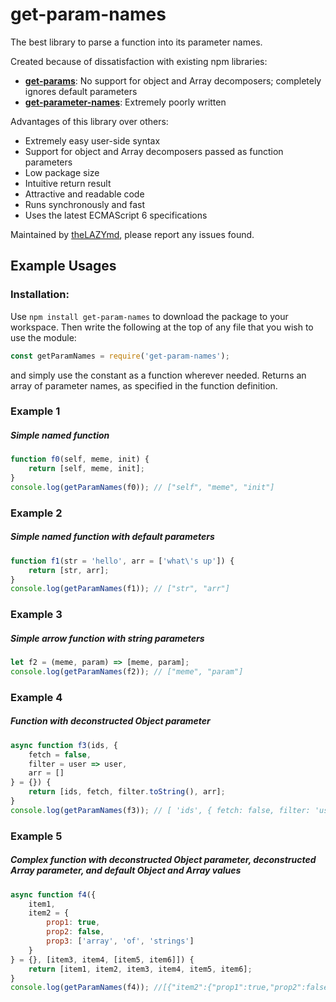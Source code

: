 # get-param-names

The best library to parse a function into its parameter names.

Created because of dissatisfaction with existing npm libraries:
- [**get-params**](https://www.npmjs.com/package/get-params): No support for object and Array decomposers; completely ignores default parameters
- [**get-parameter-names**](https://github.com/goatslacker/get-parameter-names): Extremely poorly written

Advantages of this library over others:
- Extremely easy user-side syntax
- Support for object and Array decomposers passed as function parameters
- Low package size
- Intuitive return result
- Attractive and readable code
- Runs synchronously and fast
- Uses the latest ECMAScript 6 specifications

Maintained by [theLAZYmd](https://github.com/theLAZYmd/), please report any issues found.

## Example Usages

### Installation:
Use `npm install get-param-names` to download the package to your workspace.
Then write the following at the top of any file that you wish to use the module:
```js
const getParamNames = require('get-param-names');
```
and simply use the constant as a function wherever needed.
Returns an array of parameter names, as specified in the function definition.

### Example 1
##### Simple named function
```js
function f0(self, meme, init) {
	return [self, meme, init];
}
console.log(getParamNames(f0)); // ["self", "meme", "init"]
```

### Example 2
##### Simple named function with default parameters
```js
function f1(str = 'hello', arr = ['what\'s up']) {
	return [str, arr];
}
console.log(getParamNames(f1)); // ["str", "arr"]
```

### Example 3
##### Simple arrow function with string parameters
```js
let f2 = (meme, param) => [meme, param];
console.log(getParamNames(f2)); // ["meme", "param"]
```

### Example 4
##### Function with deconstructed Object parameter
```js
async function f3(ids, {
	fetch = false,
	filter = user => user,
	arr = []
} = {}) {
	return [ids, fetch, filter.toString(), arr];
}
console.log(getParamNames(f3)); // [ 'ids', { fetch: false, filter: 'user => user', arr: [] } ]
```

### Example 5
##### Complex function with deconstructed Object parameter, deconstructed Array parameter, and default Object and Array values
```js
async function f4({
	item1,
	item2 = {
		prop1: true,
		prop2: false,
		prop3: ['array', 'of', 'strings']
	}
} = {}, [item3, item4, [item5, item6]]) {
	return [item1, item2, item3, item4, item5, item6];
}
console.log(getParamNames(f4)); //[{"item2":{"prop1":true,"prop2":false,"prop3":["array","of","strings"]}},["item3","item4",["item5","item6"]]]
```